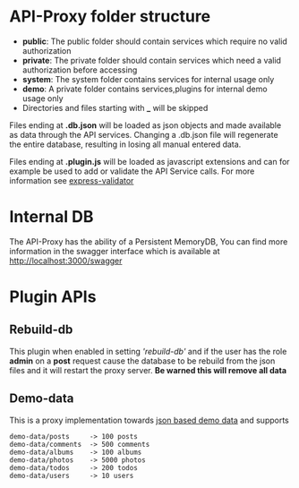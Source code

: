 # API-Proxy folder structure

* **public**: The public folder should contain services which require no valid authorization 
* **private**: The private folder should contain services which need a valid authorization before accessing
* **system**: The system folder contains services for internal usage only
* **demo**: A private folder contains services,plugins for internal demo usage only
* Directories and files starting with **_** will be skipped

Files ending at **.db.json** will be loaded as json objects and made available as data through the API services. Changing a .db.json file will regenerate the entire database, resulting in losing all manual entered data.

Files ending at **.plugin.js** will be loaded as javascript extensions and can for example be used to add or validate the API Service calls. For more information see [express-validator](https://github.com/express-validator/express-validator) 

# Internal DB
The API-Proxy has the ability of a Persistent MemoryDB, You can find more information in the swagger interface which is 
available at [http://localhost:3000/swagger](http://localhost:3000/swagger)

# Plugin APIs

## Rebuild-db
This plugin when enabled in setting *'rebuild-db'* and if the user has the role **admin** on a **post** request cause the database to be rebuild from the json files and it will restart the proxy server. **Be warned this will remove all data**

## Demo-data
This is a proxy implementation towards [json based demo data](https://jsonplaceholder.typicode.com) and supports 

```
demo-data/posts     -> 100 posts
demo-data/comments  -> 500 comments
demo-data/albums    -> 100 albums
demo-data/photos    -> 5000 photos
demo-data/todos     -> 200 todos
demo-data/users     -> 10 users
```
